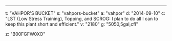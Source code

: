---
t: "VAHPOR'S BUCKET"
s: "vahpors-bucket"
a: "vahpor"
d: "2014-09-10"
c: "LST (Low Stress Training), Topping, and SCROG: I plan to do all I can to keep this plant short and efficient."
v: "2180"
g: "5050,5gal,cfl"

z: "B00FGFW0XO"
